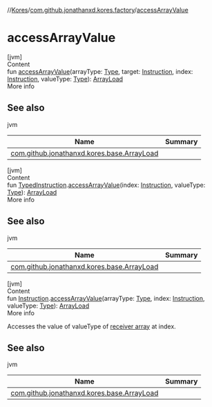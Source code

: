 //[Kores](../index.md)/[com.github.jonathanxd.kores.factory](index.md)/[accessArrayValue](access-array-value.md)



# accessArrayValue  
[jvm]  
Content  
fun [accessArrayValue](access-array-value.md)(arrayType: [Type](https://docs.oracle.com/javase/8/docs/api/java/lang/reflect/Type.html), target: [Instruction](../com.github.jonathanxd.kores/-instruction/index.md), index: [Instruction](../com.github.jonathanxd.kores/-instruction/index.md), valueType: [Type](https://docs.oracle.com/javase/8/docs/api/java/lang/reflect/Type.html)): [ArrayLoad](../com.github.jonathanxd.kores.base/-array-load/index.md)  
More info  


## See also  
  
jvm  
  
|  Name|  Summary| 
|---|---|
| <a name="com.github.jonathanxd.kores.factory//accessArrayValue/#java.lang.reflect.Type#com.github.jonathanxd.kores.Instruction#com.github.jonathanxd.kores.Instruction#java.lang.reflect.Type/PointingToDeclaration/"></a>[com.github.jonathanxd.kores.base.ArrayLoad](../com.github.jonathanxd.kores.base/-array-load/index.md)| <a name="com.github.jonathanxd.kores.factory//accessArrayValue/#java.lang.reflect.Type#com.github.jonathanxd.kores.Instruction#com.github.jonathanxd.kores.Instruction#java.lang.reflect.Type/PointingToDeclaration/"></a>
  
  


[jvm]  
Content  
fun [TypedInstruction](../com.github.jonathanxd.kores.base/-typed-instruction/index.md).[accessArrayValue](access-array-value.md)(index: [Instruction](../com.github.jonathanxd.kores/-instruction/index.md), valueType: [Type](https://docs.oracle.com/javase/8/docs/api/java/lang/reflect/Type.html)): [ArrayLoad](../com.github.jonathanxd.kores.base/-array-load/index.md)  
More info  


## See also  
  
jvm  
  
|  Name|  Summary| 
|---|---|
| <a name="com.github.jonathanxd.kores.factory//accessArrayValue/com.github.jonathanxd.kores.base.TypedInstruction#com.github.jonathanxd.kores.Instruction#java.lang.reflect.Type/PointingToDeclaration/"></a>[com.github.jonathanxd.kores.base.ArrayLoad](../com.github.jonathanxd.kores.base/-array-load/index.md)| <a name="com.github.jonathanxd.kores.factory//accessArrayValue/com.github.jonathanxd.kores.base.TypedInstruction#com.github.jonathanxd.kores.Instruction#java.lang.reflect.Type/PointingToDeclaration/"></a>
  
  


[jvm]  
Content  
fun [Instruction](../com.github.jonathanxd.kores/-instruction/index.md).[accessArrayValue](access-array-value.md)(arrayType: [Type](https://docs.oracle.com/javase/8/docs/api/java/lang/reflect/Type.html), index: [Instruction](../com.github.jonathanxd.kores/-instruction/index.md), valueType: [Type](https://docs.oracle.com/javase/8/docs/api/java/lang/reflect/Type.html)): [ArrayLoad](../com.github.jonathanxd.kores.base/-array-load/index.md)  
More info  


Accesses the value of valueType of [receiver array](../com.github.jonathanxd.kores/-instruction/index.md) at index.



## See also  
  
jvm  
  
|  Name|  Summary| 
|---|---|
| <a name="com.github.jonathanxd.kores.factory//accessArrayValue/com.github.jonathanxd.kores.Instruction#java.lang.reflect.Type#com.github.jonathanxd.kores.Instruction#java.lang.reflect.Type/PointingToDeclaration/"></a>[com.github.jonathanxd.kores.base.ArrayLoad](../com.github.jonathanxd.kores.base/-array-load/index.md)| <a name="com.github.jonathanxd.kores.factory//accessArrayValue/com.github.jonathanxd.kores.Instruction#java.lang.reflect.Type#com.github.jonathanxd.kores.Instruction#java.lang.reflect.Type/PointingToDeclaration/"></a>
  
  



